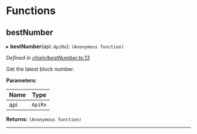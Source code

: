 

# Functions

<a id="bestnumber"></a>

##  bestNumber

▸ **bestNumber**(api: *`ApiRx`*): `(Anonymous function)`

*Defined in [chain/bestNumber.ts:13](https://github.com/polkadot-js/api/blob/887a0d3/packages/api-derive/src/chain/bestNumber.ts#L13)*

Get the latest block number.

**Parameters:**

| Name | Type |
| ------ | ------ |
| api | `ApiRx` |

**Returns:** `(Anonymous function)`

___

